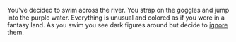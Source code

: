You've decided to swim across the river. You strap on the goggles and jump into the purple water. Everything is unusual and colored as if you were in a fantasy land. As you swim you see dark figures around but decide to [ignore](https://github.com/abdelk7344/adventure-story-project/blob/master/maze/right-mermaid.md) them. 